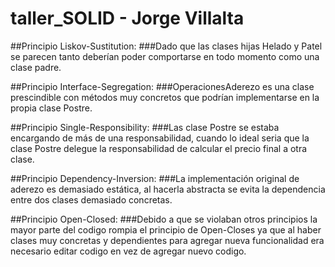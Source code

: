 # taller_SOLID - Jorge Villalta


##Principio Liskov-Sustitution:
###Dado que las clases hijas Helado y Patel se parecen tanto deberían poder comportarse en todo momento como una clase padre.

##Principio Interface-Segregation:
###OperacionesAderezo es una clase prescindible con métodos muy concretos que podrían implementarse en la propia clase Postre.

##Principio Single-Responsibility:
###Las clase Postre se estaba encargando de más de una responsabilidad, cuando lo ideal seria que la clase Postre delegue la responsabilidad de calcular el precio final a otra clase.

##Principio Dependency-Inversion:
###La implementación original de aderezo es demasiado estática, al hacerla abstracta se evita la dependencia entre dos clases demasiado concretas.

##Principio Open-Closed:
###Debido a que se violaban otros principios la mayor parte del codigo rompia el principio de Open-Closes ya que al haber clases muy concretas y dependientes para agregar nueva funcionalidad era necesario editar codigo en vez de agregar nuevo codigo.

